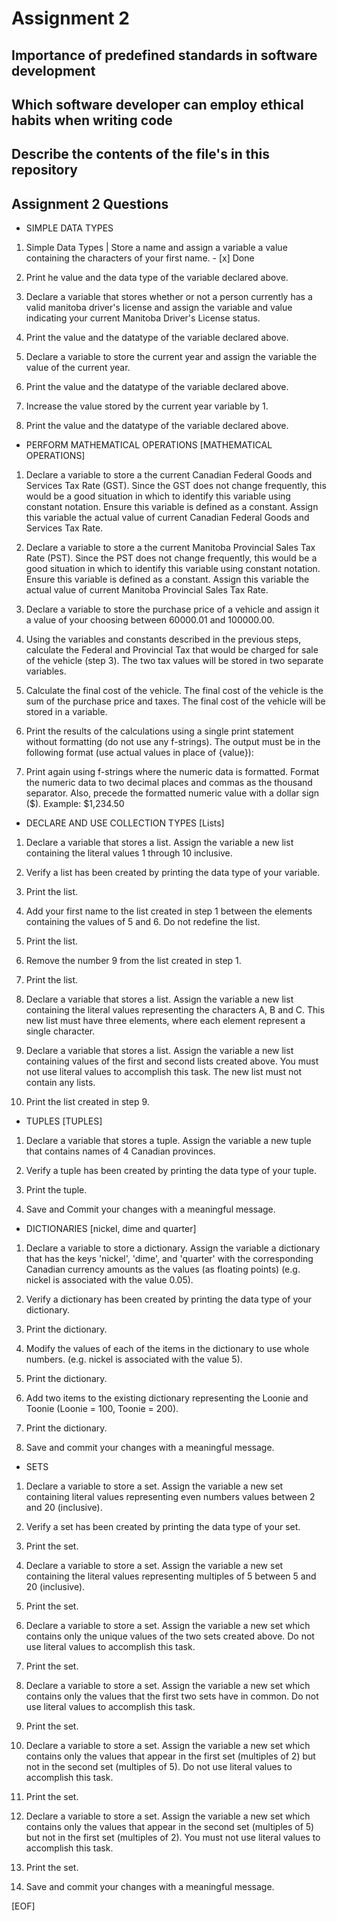 # Assignment 2

## Importance of predefined standards in software development

## Which software developer can employ ethical habits when writing code

## Describe the contents of the file's in this repository

## Assignment 2 Questions

- SIMPLE DATA TYPES

1. Simple Data Types | Store a name and assign a variable a value containing the characters of your first name. - [x] Done

2. Print he value and the data type of the variable declared above.

3. Declare a variable that stores whether or not a person currently has a valid manitoba driver's license and assign the variable and value indicating your current Manitoba Driver's License status.

4. Print the value and the datatype of the variable declared above.

5. Declare a variable to store the current year and assign the variable the value of the current year.

6. Print the value and the datatype of the variable declared above.

7. Increase the value stored by the current year variable by 1.

8. Print the value and the datatype of the variable declared above.

- PERFORM MATHEMATICAL OPERATIONS [MATHEMATICAL OPERATIONS]

1. Declare a variable to store a the current Canadian Federal Goods and Services Tax Rate (GST). Since the GST does not change frequently, this would be a good situation in which to identify this variable using constant notation. Ensure this variable is defined as a constant. Assign this variable the actual value of current Canadian Federal Goods and Services Tax Rate.

2. Declare a variable to store a the current Manitoba Provincial Sales Tax Rate (PST). Since the PST does not change frequently, this would be a good situation in which to identify this variable using constant notation. Ensure this variable is defined as a constant. Assign this variable the actual value of current Manitoba Provincial Sales Tax Rate.

3. Declare a variable to store the purchase price of a vehicle and assign it a value of your choosing between 60000.01 and 100000.00.

4. Using the variables and constants described in the previous steps, calculate the Federal and Provincial Tax that would be charged for sale of the vehicle (step 3). The two tax values will be stored in two separate variables.

5. Calculate the final cost of the vehicle. The final cost of the vehicle is the sum of the purchase price and taxes. The final cost of the vehicle will be stored in a variable.

6. Print the results of the calculations using a single print statement without formatting (do not use any f-strings). The output must be in the following format (use actual values in place of {value}):

7. Print again using f-strings where the numeric data is formatted. Format the numeric data to two decimal places and commas as the thousand separator. Also, precede the formatted numeric value with a dollar sign ($). Example: $1,234.50

- DECLARE AND USE COLLECTION TYPES [Lists]

1. Declare a variable that stores a list. Assign the variable a new list containing the literal values 1 through 10 inclusive.

2. Verify a list has been created by printing the data type of your variable.

3. Print the list.

4. Add your first name to the list created in step 1 between the elements containing the values of 5 and 6. Do not redefine the list.

5. Print the list.

6. Remove the number 9 from the list created in step 1.

7. Print the list.

8. Declare a variable that stores a list. Assign the variable a new list containing the literal values representing the characters A, B and C. This new list must have three elements, where each element represent a single character.

9. Declare a variable that stores a list. Assign the variable a new list containing values of the first and second lists created above. You must not use literal values to accomplish this task. The new list must not contain any lists.

10. Print the list created in step 9.

- TUPLES [TUPLES]

1. Declare a variable that stores a tuple. Assign the variable a new tuple that contains names of 4 Canadian provinces.

2. Verify a tuple has been created by printing the data type of your tuple.

3. Print the tuple.

4. Save and Commit your changes with a meaningful message.

- DICTIONARIES [nickel, dime and quarter]

1. Declare a variable to store a dictionary. Assign the variable a dictionary that has the keys 'nickel', 'dime', and 'quarter' with the corresponding Canadian currency amounts as the values (as floating points) (e.g. nickel is associated with the value 0.05).

2. Verify a dictionary has been created by printing the data type of your dictionary.

3. Print the dictionary.

4. Modify the values of each of the items in the dictionary to use whole numbers. (e.g. nickel is associated with the value 5).

5. Print the dictionary.

6. Add two items to the existing dictionary representing the Loonie and Toonie (Loonie = 100, Toonie = 200).

7. Print the dictionary.

8. Save and commit your changes with a meaningful message.

- SETS

1. Declare a variable to store a set. Assign the variable a new set containing literal values representing even numbers values between 2 and 20 (inclusive).

2. Verify a set has been created by printing the data type of your set.

3. Print the set.

4. Declare a variable to store a set. Assign the variable a new set containing the literal values representing multiples of 5 between 5 and 20 (inclusive).

5. Print the set.

6. Declare a variable to store a set. Assign the variable a new set which contains only the unique values of the two sets created above. Do not use literal values to accomplish this task.

7. Print the set.

8. Declare a variable to store a set. Assign the variable a new set which contains only the values that the first two sets have in common. Do not use literal values to accomplish this task.

9. Print the set.

10. Declare a variable to store a set. Assign the variable a new set which contains only the values that appear in the first set (multiples of 2) but not in the second set (multiples of 5). Do not use literal values to accomplish this task.

11. Print the set.

12. Declare a variable to store a set. Assign the variable a new set which contains only the values that appear in the second set (multiples of 5) but not in the first set (multiples of 2). You must not use literal values to accomplish this task.

13. Print the set.

14. Save and commit your changes with a meaningful message.

[EOF]
